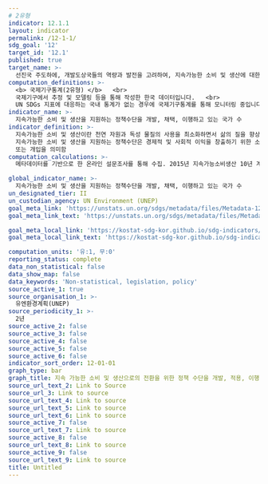 ```yaml
---
# 2유형
indicator: 12.1.1
layout: indicator
permalink: /12-1-1/
sdg_goal: '12'
target_id: '12.1'
published: true
target_name: >-
  선진국 주도하에, 개발도상국들의 역량과 발전을 고려하여, 지속가능한 소비 및 생산에 대한 10년 주기 프로그램 이행
computation_definitions: >-
  <b> 국제기구통계(2유형) </b>   <br>
  국제기구에서 추정 및 모델링 등을 통해 작성한 한국 데이터입니다.   <br>
  UN SDGs 지표에 대응하는 국내 통계가 없는 경우에 국제기구통계를 통해 모니터링 중입니다. 
indicator_name: >-
  지속가능한 소비 및 생산을 지원하는 정책수단을 개발, 채택, 이행하고 있는 국가 수
indicator_definition: >-
  지속가능한 소비 및 생산이란 천연 자원과 독성 물질의 사용을 최소화하면서 삶의 질을 향상시키는 서비스 및 제품의 사용을 의미하며, 서비스 또는 제품의 사용 기간 동안 폐기물 및 오염물질의 배출을 최소화하여 미래 세대의 소비 및 생산을 위태롭게 하지 않는 것을 의미함
  지속가능한 소비 및 생산을 지원하는 정책수단은 경제적 및 사회적 이익을 창출하기 위한 소비와 생산 과정에서 환경에 미치는 영향을 줄이기 위해 설계 및 구현되는 모든 조치 
  또는 개입을 의미함
computation_calculations: >-
  메타데이터를 기반으로 한 온라인 설문조사를 통해 수집. 2015년 지속가능소비생산 10년 계획(10YFP)에서 실행한 글로벌 지속가능소비생산(SCP) 정책 설문조사 데이터 활용 가능

global_indicator_name: >-
  지속가능한 소비 및 생산을 지원하는 정책수단을 개발, 채택, 이행하고 있는 국가 수
un_designated_tier: II
un_custodian_agency: UN Environment (UNEP)
goal_meta_link: 'https://unstats.un.org/sdgs/metadata/files/Metadata-12-01-01.pdf'
goal_meta_link_text: 'https://unstats.un.org/sdgs/metadata/files/Metadata-12-01-01.pdf'

goal_meta_local_link: 'https://kostat-sdg-kor.github.io/sdg-indicators/public/data/Metadata-12-01-01_KOR.pdf'
goal_meta_local_link_text: 'https://kostat-sdg-kor.github.io/sdg-indicators/public/data/Metadata-12-01-01_KOR.pdf'

computation_units: '유:1, 무:0'
reporting_status: complete
data_non_statistical: false
data_show_map: false
data_keywords: 'Non-statistical, legislation, policy'
source_active_1: true
source_organisation_1: >-
  유엔환경계획(UNEP)
source_periodicity_1: >-
  2년
source_active_2: false
source_active_3: false
source_active_4: false
source_active_5: false
source_active_6: false
indicator_sort_order: 12-01-01
graph_type: bar
graph_title: 지속 가능한 소비 및 생산으로의 전환을 위한 정책 수단을 개발, 적용, 이행하는 국가 수
source_url_text_2: Link to Source
source_url_3: Link to source
source_url_text_4: Link to source
source_url_text_5: Link to source
source_url_text_6: Link to source
source_active_7: false
source_url_text_7: Link to source
source_active_8: false
source_url_text_8: Link to source
source_active_9: false
source_url_text_9: Link to source
title: Untitled
---
```

